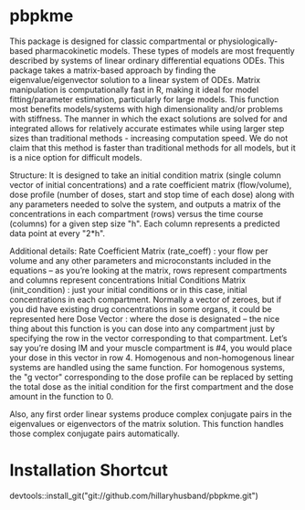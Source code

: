 # pbpkme
This package is designed for classic compartmental or physiologically-based pharmacokinetic models. These types of models are most frequently described by systems 
of linear ordinary differential equations ODEs. This package takes a matrix-based approach by finding the eigenvalue/eigenvector solution to a linear system of 
ODEs. Matrix manipulation is computationally fast in R, making it ideal for model fitting/parameter estimation, particularly for large models. This function most 
benefits models/systems with high dimensionality and/or problems with stiffness. The manner in which the exact solutions are solved for and integrated allows for 
relatively accurate estimates while using larger step sizes than traditional methods - increasing computation speed. We do not claim that this method is faster than
traditional methods for all models, but it is a nice option for difficult models.  

Structure:
It is designed to take an initial condition matrix (single column vector of initial concentrations) 
and a rate coefficient matrix (flow/volume), dose profile (number of doses, start and stop time of each dose)
along with any parameters needed to solve the system, and outputs a matrix of the concentrations in each 
compartment (rows) versus the time course (columns) for a given step size "h". Each column represents a 
predicted data point at every "2*h". 

Additional details:
Rate Coefficient Matrix (rate_coeff) : your flow per volume and any other parameters and microconstants included in the equations – as you’re looking at the matrix, rows represent compartments and columns represent concentrations
Initial Conditions Matrix (init_condition) : just your initial conditions or in this case, initial concentrations in each compartment. Normally a vector of zeroes, but if you did have existing drug concentrations in some organs, it could be represented here
Dose Vector : where the dose is designated – the nice thing about this function is you can dose into any compartment just by specifying the row in the vector corresponding to that compartment. Let’s say you’re dosing IM and your muscle compartment is #4, you would place your dose in this vector in row 4. Homogenous and non-homogenous linear systems are handled using the same function. For homogenous systems, the "g vector" corresponding to the dose profile can be replaced by setting the total dose as the initial condition for the first compartment and the dose amount in the function to 0.


Also, any first order linear systems produce complex conjugate pairs in the eigenvalues or eigenvectors of the matrix solution. This function handles those complex conjugate pairs automatically.

# Installation Shortcut

devtools::install_git("git://github.com/hillaryhusband/pbpkme.git")
